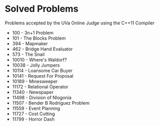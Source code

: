 Solved Problems
===============

Problems accepted by the UVa Online Judge using the C++11 Compiler

* 100 - 3n+1 Problem
* 101 - The Blocks Problem
* 394 - Mapmaker
* 462 - Bridge Hand Evaluator
* 573 - The Snail
* 10010 - Where's Waldorf?
* 10038 - Jolly Jumpers
* 10114 - Loansome Car Buyer
* 10141 - Request For Proposal
* 10189 - Minesweeper
* 11172 - Relational Operator
* 11340 - Newspaper
* 11498 - Division of Nlogonia
* 11507 - Bender B Rodriguez Problem
* 11559 - Event Planning
* 11727 - Cost Cutting
* 11799 - Horror Dash